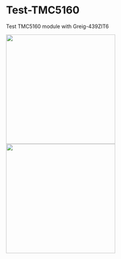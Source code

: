 # Test-TMC5160
Test TMC5160 module with Greig-439ZIT6

<img src="https://user-images.githubusercontent.com/29155564/100048562-73d0de00-2e58-11eb-9293-cc44cecc7f6e.png" width="300">
<img src="https://user-images.githubusercontent.com/29155564/100048567-75020b00-2e58-11eb-973d-daf41b9e2fb4.png" width="300">

